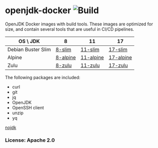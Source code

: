 # openjdk-docker ![Build](https://github.com/team-carepay/openjdk-docker/workflows/publish/badge.svg)
OpenJDK Docker images with build tools. These images are optimized for size, and contain several tools that are useful in CI/CD pipelines.

OS \ JDK|8|11|17
 ---|---|---|---
Debian Buster Slim|[8-slim](https://hub.docker.com/r/carepaydev/openjdk/tags?page=1&ordering=last_updated&name=8-slim)|[11-slim](https://hub.docker.com/r/carepaydev/openjdk/tags?page=1&ordering=last_updated&name=11-slim)|[17-slim](https://hub.docker.com/r/carepaydev/openjdk/tags?page=1&ordering=last_updated&name=17-slim)
Alpine|[8-alpine](https://hub.docker.com/r/carepaydev/openjdk/tags?page=1&ordering=last_updated&name=8-alpine)|[11-alpine](https://hub.docker.com/r/carepaydev/openjdk/tags?page=1&ordering=last_updated&name=11-alpine)|[17-alpine](https://hub.docker.com/r/carepaydev/openjdk/tags?page=1&ordering=last_updated&name=17-alpine)
Zulu|[8-zulu](https://hub.docker.com/r/carepaydev/openjdk/tags?page=1&ordering=last_updated&name=8-zulu)|[11-zulu](https://hub.docker.com/r/carepaydev/openjdk/tags?page=1&ordering=last_updated&name=11-zulu)|[17-zulu](https://hub.docker.com/r/carepaydev/openjdk/tags?page=1&ordering=last_updated&name=17-zulu)

The following packages are included:
* curl
* git
* jq
* OpenJDK
* OpenSSH client
* unzip
* yq

[nojdk](https://hub.docker.com/r/carepaydev/openjdk/tags?page=1&ordering=last_updated&name=nojdk-nojdk)
### License: Apache 2.0
